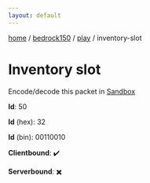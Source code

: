 ```yaml
---
layout: default
---
```


[home](/)  /  [bedrock150](/protocol/bedrock150)  /  [play](/protocol/bedrock150/play)  /  inventory-slot

# Inventory slot

Encode/decode this packet in [Sandbox](../../../sandbox/bedrock150#play.inventory_slot)

**Id**: 50

**Id** (hex): 32

**Id** (bin): 00110010

**Clientbound**: ✔️

**Serverbound**: ✖️
